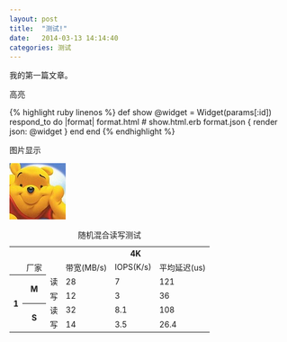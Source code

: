 ```yaml
---
layout: post
title:  "测试!"
date:   2014-03-13 14:14:40
categories: 测试
---
```


我的第一篇文章。


高亮

{% highlight ruby linenos %}
def show
  @widget = Widget(params[:id])
  respond_to do |format|
    format.html # show.html.erb
    format.json { render json: @widget }
  end
end
{% endhighlight %}


图片显示

![图片显示](/images/myself.png)

<table>
<caption>随机混合读写测试</caption>
<tbody>
<tr><td></td><td><em></em></td></td><td><th colspan="3">4K</th></tr>

<tr><td></td><td>厂家</td><td></td><td>带宽(MB/s)</td><td>IOPS(K/s)</td><td>平均延迟(us)</td></tr>
<tr><th rowspan="4">1</th><th rowspan="2">M</th><td>读</td><td>28</td><td>7</td><td>121</td></tr>
<tr><td>写</td><td>12</td><td>3</td><td>36</td></tr>

<tr><th rowspan="2">S</th><td>读</td><td>32</td><td>8.1</td><td>108</td></tr>
<tr><td>写</td><td>14</td><td>3.5</td><td>26.4</td></tr>

</tbody>
</table>
